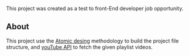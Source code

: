 This project was created as a test to front-End developer job opportunity.

## About

This project use the [Atomic desing](http://atomicdesign.bradfrost.com/) methodology to build the project file structure, and [youTube API](https://developers.google.com/youtube/v3/) to fetch the given playlist videos.
